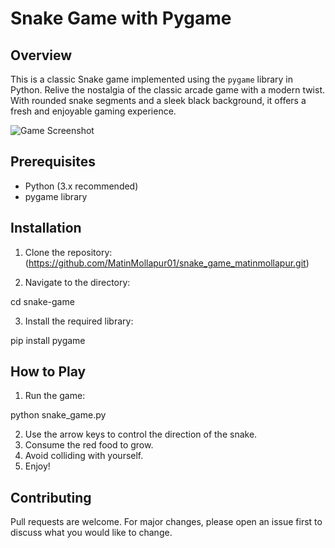 # Snake Game with Pygame

## Overview
This is a classic Snake game implemented using the `pygame` library in Python. Relive the nostalgia of the classic arcade game with a modern twist. With rounded snake segments and a sleek black background, it offers a fresh and enjoyable gaming experience.

![Game Screenshot](https://photos.app.goo.gl/5JLm3EEGwgz7rvEQA)  <!-- You can replace this with an actual screenshot of the game -->

## Prerequisites
- Python (3.x recommended)
- pygame library

## Installation
1. Clone the repository:
(https://github.com/MatinMollapur01/snake_game_matinmollapur.git)

2. Navigate to the directory:

cd snake-game

3. Install the required library:

pip install pygame


## How to Play
1. Run the game:

python snake_game.py

2. Use the arrow keys to control the direction of the snake.
3. Consume the red food to grow.
4. Avoid colliding with yourself.
5. Enjoy!

## Contributing
Pull requests are welcome. For major changes, please open an issue first to discuss what you would like to change.
